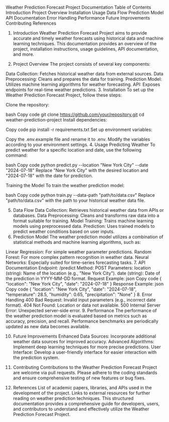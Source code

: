 Weather Prediction Forecast Project Documentation
Table of Contents
Introduction
Project Overview
Installation
Usage
Data Flow
Prediction Model
API Documentation
Error Handling
Performance
Future Improvements
Contributing
References
1. Introduction
Weather Prediction Forecast Project aims to provide accurate and timely weather forecasts using historical data and machine learning techniques. This documentation provides an overview of the project, installation instructions, usage guidelines, API documentation, and more.

2. Project Overview
The project consists of several key components:

Data Collection: Fetches historical weather data from external sources.
Data Preprocessing: Cleans and prepares the data for training.
Prediction Model: Utilizes machine learning algorithms for weather forecasting.
API: Exposes endpoints for real-time weather predictions.
3. Installation
To set up the Weather Prediction Forecast Project, follow these steps:

Clone the repository:

bash
Copy code
git clone https://github.com/your/repository.git
cd weather-prediction-project
Install dependencies:

Copy code
pip install -r requirements.txt
Set up environment variables:

Copy the .env.example file and rename it to .env.
Modify the variables according to your environment settings.
4. Usage
Predicting Weather
To predict weather for a specific location and date, use the following command:

bash
Copy code
python predict.py --location "New York City" --date "2024-07-18"
Replace "New York City" with the desired location and "2024-07-18" with the date for prediction.

Training the Model
To train the weather prediction model:

bash
Copy code
python train.py --data-path "path/to/data.csv"
Replace "path/to/data.csv" with the path to your historical weather data file.

5. Data Flow
Data Collection: Retrieves historical weather data from APIs or databases.
Data Preprocessing: Cleans and transforms raw data into a format suitable for training.
Model Training: Trains machine learning models using preprocessed data.
Prediction: Uses trained models to predict weather conditions based on user inputs.
6. Prediction Model
The weather prediction model utilizes a combination of statistical methods and machine learning algorithms, such as:

Linear Regression: For simple weather parameter predictions.
Random Forest: For more complex pattern recognition in weather data.
Neural Networks: Especially suited for time-series forecasting tasks.
7. API Documentation
Endpoint: /predict
Method: POST
Parameters:
location (string): Name of the location (e.g., "New York City").
date (string): Date of the prediction in YYYY-MM-DD format.
Request Example:
json
Copy code
{
  "location": "New York City",
  "date": "2024-07-18"
}
Response Example:
json
Copy code
{
  "location": "New York City",
  "date": "2024-07-18",
  "temperature": 28.5,
  "humidity": 0.65,
  "precipitation": "None"
}
8. Error Handling
400 Bad Request: Invalid input parameters (e.g., incorrect date format).
404 Not Found: Location or data not available.
500 Internal Server Error: Unexpected server-side error.
9. Performance
The performance of the weather prediction model is evaluated based on metrics such as accuracy, precision, and recall. Performance benchmarks are periodically updated as new data becomes available.

10. Future Improvements
Enhanced Data Sources: Incorporate additional weather data sources for improved accuracy.
Advanced Algorithms: Implement deep learning techniques for more precise predictions.
User Interface: Develop a user-friendly interface for easier interaction with the prediction system.
11. Contributing
Contributions to the Weather Prediction Forecast Project are welcome via pull requests. Please adhere to the coding standards and ensure comprehensive testing of new features or bug fixes.

12. References
List of academic papers, libraries, and APIs used in the development of the project.
Links to external resources for further reading on weather prediction techniques.
This structured documentation provides a comprehensive guide for developers, users, and contributors to understand and effectively utilize the Weather Prediction Forecast Project.



